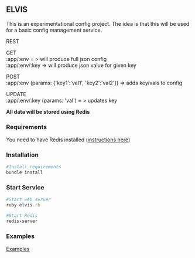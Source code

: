 ## ELVIS
This is an experimentational config project.  The idea is that this will
be used for a basic config management service.

REST

GET<br />
:app/:env = > will produce full json config<br />
:app/:env/:key => will produce json value for given key

POST<br />
:app/:env (params: {'key1':'val1', 'key2':'val2'}) => adds key/vals to
config

UPDATE<br />
:app/:env/:key (params: 'val') = > updates key

**All data will be stored using Redis**

### Requirements
You need to have Redis installed ([instructions here](http://redis.io/topics/quickstart))

### Installation
```ruby
#Install requirements
bundle install
```

### Start Service
```ruby
#Start web server
ruby elvis.rb

#Start Redis
redis-server
```

### Examples
[Examples](https://github.com/nateleavitt/elvis/blob/master/examples.md)
